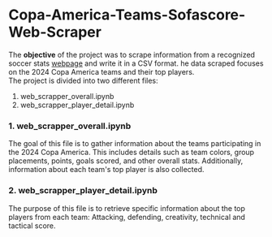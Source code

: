 # Copa-America-Teams-Sofascore-Web-Scraper
The **objective** of the project was to scrape information from a recognized soccer stats [webpage](https://www.sofascore.com/) and write it in a CSV format. he data scraped focuses on the 2024 Copa America teams and their top players. <br>
The project is divided into two different files:
1. web_scrapper_overall.ipynb
2. web_scrapper_player_detail.ipynb

### 1. web_scrapper_overall.ipynb
The goal of this file is to gather information about the teams participating in the 2024 Copa America. This includes details such as team colors, group placements, points, goals scored, and other overall stats. Additionally, information about each team's top player is also collected.

### 2. web_scrapper_player_detail.ipynb
The purpose of this file is to retrieve specific information about the top players from each team: Attacking, defending, creativity, technical and tactical score.

